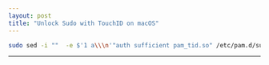 ```yaml
---
layout: post
title: "Unlock Sudo with TouchID on macOS"
---
```


```bash
sudo sed -i ""  -e $'1 a\\\n'"auth sufficient pam_tid.so" /etc/pam.d/sudo
```

---
